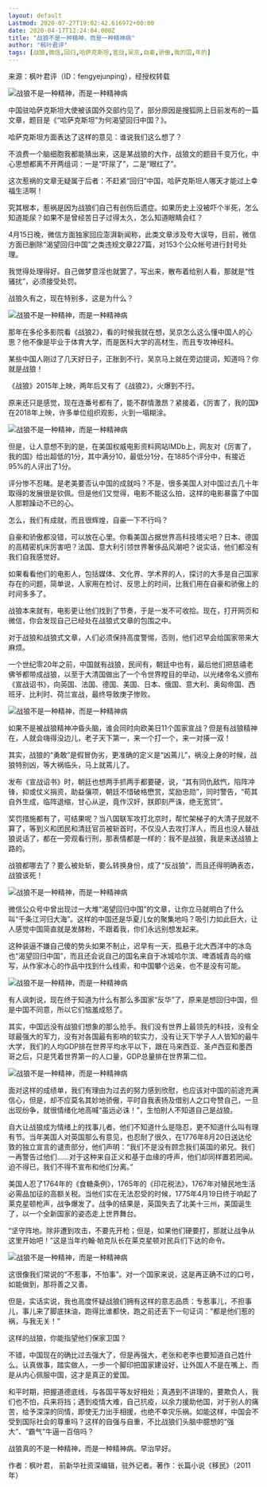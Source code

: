 ```yaml
---
layout: default
Lastmod: 2020-07-27T19:02:42.616972+00:00
date: 2020-04-17T12:24:04.000Z
title: "战狼不是一种精神，而是一种精神病"
author: "枫叶君评"
tags: [战狼,微信,回归,哈萨克斯坦,宣战,吴京,自豪,骄傲,我的国,年的]
---
```


来源：枫叶君评（ID：fengyejunping），经授权转载

![战狼不是一种精神，而是一种精神病](https://images.weserv.nl/?url=http%3A//n.sinaimg.cn/sinakd2020417s/112/w550h362/20200417/c0db-iskepxt1236423.jpg)

中国驻哈萨克斯坦大使被该国外交部约见了，部分原因是搜狐网上日前发布的一篇文章，题目是《“哈萨克斯坦”为何渴望回归中国？》。

哈萨克斯坦方面表达了这样的意见：谁说我们这么想了？

不浪费一个脑细胞我都能猜出来，这是某战狼的大作，战狼文的题目千变万化，中心思想都离不开两组词：一是“吓尿了”，二是“眼红了”。

这次惹祸的文章无疑属于后者：不赶紧“回归”中国，哈萨克斯坦人哪天才能过上幸福生活啊！

究其根本，惹祸是因为战狼们自己有创伤后遗症。如果历史上没被吓个半死，怎么知道能尿？如果不是曾经苦日子过得太久，怎么知道眼睛会红？

4月15日晚，微信方面独家回应澎湃新闻称，此类文章涉及夸大误导，目前，微信方面已删除“渴望回归中国”之类违规文章227篇，对153个公众帐号进行封号处理。

我觉得处理得好。自己做梦意淫也就罢了，写出来，散布着给别人看，那就是“性骚扰”，必须接受处罚。

战狼久有之，现在特别多，这是为什么？

![战狼不是一种精神，而是一种精神病](https://images.weserv.nl/?url=http%3A//n.sinaimg.cn/sinakd2020417s/284/w750h1134/20200417/5051-iskepxt1236491.jpg)

那年在多伦多影院看《战狼2》，看的时候我就在想，吴京怎么这么懂中国人的心思？他不像是毕业于体育大学，而是医科大学的高材生，而且专攻神经科。

某些中国人刚过了几天好日子，正胀到不行，吴京马上就在旁边提词，知道吗？你就是战狼！

《战狼》2015年上映，两年后又有了《战狼2》，火爆到不行。

原来还只是感觉，现在连番号都有了，能不群情激昂？紧接着，《厉害了，我的国》在2018年上映，许多单位组织观影，火到一塌糊涂。

![战狼不是一种精神，而是一种精神病](https://images.weserv.nl/?url=http%3A//n.sinaimg.cn/sinakd2020417s/265/w1080h1585/20200417/74f9-iskepxt1236489.jpg)

但是，让人意想不到的是，在美国权威电影资料网站IMDb上，网友对《厉害了，我的国》给出超低的1分，其中满分10，最低分1分，在1885个评分中，有接近95%的人评出了1分。

评分惨不忍睹。是老美要否认中国的成就吗？不是，很多美国人对中国过去几十年取得的发展很是钦佩。但是他们又觉得，电影不能这么拍，这样的电影暴露了中国人那颗躁动不已的心。

怎么，我们有成就，而且很辉煌，自豪一下不行吗？ 

自豪和骄傲都没错，可以放在心里。你看美国占据世界高科技塔尖吧？日本、德国的高精密机床厉害吧？法国、意大利引领世界奢侈品风潮吧？说实话，他们都没有我们自我感觉好。

如果看看他们的电影人，包括媒体、文化界、学术界的人，探讨的大多是自己国家存在的问题，简单说，人家用在检讨、反思上的时间，比我们用在自豪和骄傲上的时间多多了。

战狼本来就有，电影更让他们找到了节奏，于是一发不可收拾。现在，打开网页和微信，你会发现自己已经处在战狼式文章的包围之中。

对于战狼和战狼式文章，人们必须保持高度警惕，否则，他们迟早会给国家带来大麻烦。

一个世纪零20年之前，中国就有战狼，民间有，朝廷中也有，最后他们把慈禧老佛爷都带成战狼，以至于大清国做出了一个令世界瞠目的举动，以光绪帝名义颁布《宣战诏书》，向英国、法国、德国、美国、日本、俄国、意大利、奥匈帝国、西班牙、比利时、荷兰宣战，最终导致庚子惨败。

![战狼不是一种精神，而是一种精神病](https://images.weserv.nl/?url=http%3A//n.sinaimg.cn/sinakd2020417s/244/w1080h764/20200417/fe70-iskepxt1236623.jpg)

如果不是被战狼精神冲昏头脑，谁会同时向欧美日11个国家宣战？但是有战狼精神在，人就会嗨得没边儿，老子天下第一，来一个打一个，来一对揍一双！

其实，战狼的“勇敢”是假冒伪劣，更准确的定义是“凶蔫儿”，祸没上身的时候，战狼特别凶，等大祸临头，马上就蔫儿了。

发布《宣战诏书》时，朝廷也想两手抓两手都要硬，说，“其有同仇敌忾，陷阵冲锋，抑或仗义捐资，助益儴项，朝廷不惜破格懋赏，奖励忠勋”，同时警告，“苟其自外生成，临阵退缩，甘心从逆，竟作汉奸，朕即刻严诛，绝无宽贷”。

奖罚措施都有了，可结果呢？当八国联军攻打北京时，帮忙架梯子的大清子民就不算了，等到义和团民和清廷官员被斩首时，不仅没人去攻打洋人，而且也没人替战狼说话了，都在一旁观看行刑，那表情都是一样的：我不是战狼，我是来送战狼上路的。

战狼都哪去了？要么被处斩，要么转换身份，成了“反战狼”，而且还得明确表态，战狼该死！

![战狼不是一种精神，而是一种精神病](https://images.weserv.nl/?url=http%3A//n.sinaimg.cn/sinakd2020417s/129/w550h379/20200417/b04d-iskepxt1236620.jpg)

微信公众号中曾出现过一大堆“渴望回归中国”的文章，让你立马就明白了什么叫“千条江河归大海”。这样的中国还是华夏儿女的聚集地吗？吸引力如此巨大，让人感觉中国简直就是发酵粉，不跟着我，你们永远别想发起来。

这种装逼不嫌自己傻的势头如果不制止，迟早有一天，孤悬于北大西洋中的冰岛也“渴望回归中国”，而且还会说自己的国名来自于冰城哈尔滨、啤酒城青岛的缩写，从作家冰心的作品中找到什么线索，和中国攀个远亲，也不是没有可能。

![战狼不是一种精神，而是一种精神病](https://images.weserv.nl/?url=http%3A//n.sinaimg.cn/sinakd2020417s/457/w650h1407/20200417/5e97-iskepxt1236703.png)

有人讽刺说，现在终于知道为什么有那么多国家“反华”了，原来是想回归中国，但是中国不同意，所以它们恼羞成怒了。

其实，中国远没有战狼们想象的那么抢手。我们没有世界上最领先的科技，没有全球最强大的军力，没有对各国最有影响的软实力，没有让天下学子人人皆知的最牛大学，我们的人均GDP排在世界平均水平以下，跟在马来西亚、圣卢西亚和墨西哥之后，只是凭着世界第一的人口量，GDP总量排在世界第二位。

![战狼不是一种精神，而是一种精神病](https://images.weserv.nl/?url=http%3A//n.sinaimg.cn/sinakd2020417s/578/w550h828/20200417/d3e5-iskepxt1236697.jpg)

面对这样的成绩单，我们有理由为过去的努力感到欣慰，也应该对中国的前途充满信心，但是，却不应莫名其妙地骄傲，平时自我表扬及借别人之口夸赞自己，一旦出现纷争，就很情绪化地高喊“虽远必诛！”，生怕别人不知道自己是战狼。

自大让战狼成为情绪上的找事儿者。他们不知道什么是隐忍，更不知道什么叫有理有节。当年美国人对英国那么有意见，也忍耐了很久，在1776年8月20日送达伦敦的独立宣言的谴责部分，他们声明：“我们不是没有顾念我们英国的弟兄。我们一再警告过他们……对于这种来自正义和基于血缘的呼声，他们却同样置若罔闻。迫不得已，我们不得不宣布和他们分离。”

美国人忍了1764年的《食糖条例》，1765年的《印花税法》，1767年对殖民地生活必需品加征的高额关税。当他们实在无法忍受的时候，1775年4月19日终于响起了莱克星顿枪声，战争爆发了。战争的结果是，英国失去了北美十三州，美国诞生了，以一个全新国家的姿态走上世界舞台。

“坚守阵地。除非遭到攻击，不要先开枪；但是，如果他们硬要打，那就让战争从这里开始吧！”这是当年约翰·帕克队长在莱克星顿对民兵们下达的命令。

![战狼不是一种精神，而是一种精神病](https://images.weserv.nl/?url=http%3A//n.sinaimg.cn/sinakd2020417s/190/w766h1024/20200417/526a-iskepxt1236906.jpg)

这很像我们常说的“不惹事，不怕事”。对一个国家来说，这是再正确不过的口号，如能做到，那将善之又善。

但是，实话实说，我也高度怀疑战狼们拥有这样的意志品质：专惹事儿，不担事儿，事儿来了脚底抹油，跑得比谁都快，跑之前还丢下一句证词：“都是他们惹的祸，与我无关！”

这样的战狼，你能指望他们保家卫国？

不错，中国现在的确比过去强大了，但是再强大，老张和老李也要知道自己姓什么。认真做事，踏实做人，一步一个脚印把国家建设好，让外国人不是在嘴上、而是从内心佩服中国，这才是真正的爱国。

和平时期，把握道德底线，与各国平等友好相处；真遇到不讲理的，要欺负人，我们也不怕，兵来将挡；遇到疫情大难，自己抗疫，以余力援助他国，对于别人的痛苦，给予深深的同情，即使无力出手相援，也绝不幸灾乐祸。如能这样，中国会不受到国际社会的尊重吗？这样的自强与自重，不比战狼们头脑中臆想的“强大”、“霸气”牛逼一百倍吗？

战狼真的不是一种精神，而是一种精神病。早治早好。

作者：枫叶君， 前新华社资深编辑，驻外记者。著作：长篇小说《移民》（2011年）

